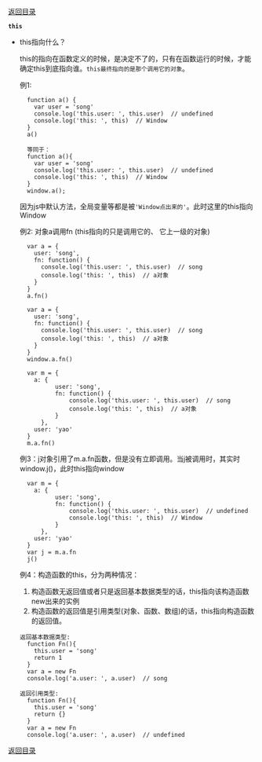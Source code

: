 [返回目录](../原生JS.md)

**` this `**

- this指向什么？

  this的指向在函数定义的时候，是决定不了的，只有在函数运行的时候，才能确定this到底指向谁。`this最终指向的是那个调用它的对象`。

  例1:
  ```
    function a() {
      var user = 'song'
      console.log('this.user: ', this.user)  // undefined
      console.log('this: ', this)  // Window
    }
    a()

    等同于：
    function a(){
      var user = 'song'
      console.log('this.user: ', this.user)  // undefined
      console.log('this: ', this)  // Window
    }
    window.a();
  ```
  因为js中默认方法，全局变量等都是被`'Window点出来的'`。此时这里的this指向Window

  例2: 对象a调用fn (this指向的只是调用它的、
  它上一级的对象)
  ```
    var a = {
      user: 'song',
      fn: function() {
        console.log('this.user: ', this.user)  // song
        console.log('this: ', this)  // a对象
      }
    }
    a.fn()

    var a = {
      user: 'song',
      fn: function() {
        console.log('this.user: ', this.user)  // song
        console.log('this: ', this)  // a对象
      }
    }
    window.a.fn()

    var m = {
      a: {
            user: 'song',
            fn: function() {
                console.log('this.user: ', this.user)  // song
                console.log('this: ', this)  // a对象
            }
        },
      user: 'yao'
    }
    m.a.fn()
  ```
  例3：j对象引用了m.a.fn函数，但是没有立即调用。当j被调用时，其实时window.j()，此时this指向window
  ```
    var m = {
      a: {
            user: 'song',
            fn: function() {
                console.log('this.user: ', this.user)  // undefined
                console.log('this: ', this)  // Window
            }
        },
      user: 'yao'
    }
    var j = m.a.fn
    j()
  ```
  例4：构造函数的this，分为两种情况：

  1. 构造函数无返回值或者只是返回基本数据类型的话，this指向该构造函数new出来的实例
  2. 构造函数的返回值是引用类型(对象、函数、数组)的话，this指向构造函数的返回值。
  ```
  返回基本数据类型: 
    function Fn(){  
      this.user = 'song'
      return 1
    }
    var a = new Fn
    console.log('a.user: ', a.user)  // song

  返回引用类型: 
    function Fn(){  
      this.user = 'song'
      return {}
    }
    var a = new Fn
    console.log('a.user: ', a.user)  // undefined
  ```

[返回目录](../原生JS.md)

